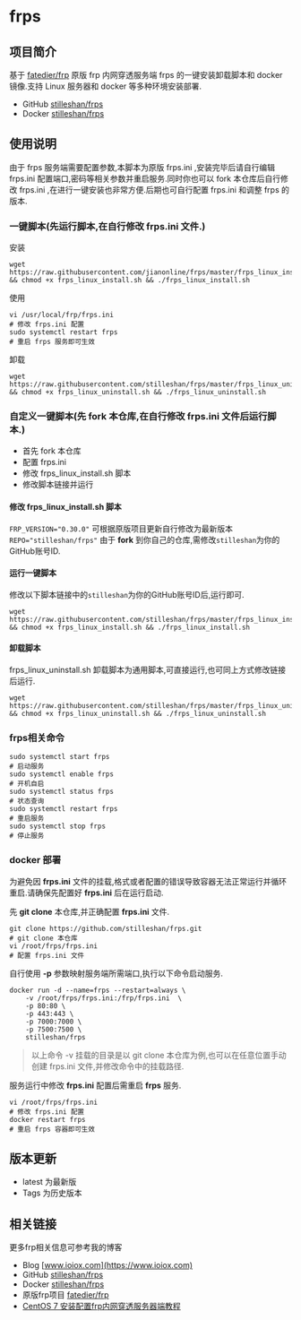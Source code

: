 # frps
## 项目简介
基于 [fatedier/frp](https://github.com/fatedier/frp) 原版 frp 内网穿透服务端 frps 的一键安装卸载脚本和 docker 镜像.支持 Linux 服务器和 docker 等多种环境安装部署.

- GitHub [stilleshan/frps](https://github.com/stilleshan/frps)
- Docker [stilleshan/frps](https://hub.docker.com/r/stilleshan/frps)

## 使用说明
由于 frps 服务端需要配置参数,本脚本为原版 frps.ini ,安装完毕后请自行编辑 frps.ini 配置端口,密码等相关参数并重启服务.同时你也可以 fork 本仓库后自行修改 frps.ini ,在进行一键安装也非常方便.后期也可自行配置 frps.ini 和调整 frps 的版本.

### 一键脚本(先运行脚本,在自行修改 frps.ini 文件.)
安装
```shell
wget https://raw.githubusercontent.com/jianonline/frps/master/frps_linux_install.sh && chmod +x frps_linux_install.sh && ./frps_linux_install.sh
```

使用
```shell
vi /usr/local/frp/frps.ini
# 修改 frps.ini 配置
sudo systemctl restart frps
# 重启 frps 服务即可生效
```

卸载
```shell
wget https://raw.githubusercontent.com/stilleshan/frps/master/frps_linux_uninstall.sh && chmod +x frps_linux_uninstall.sh && ./frps_linux_uninstall.sh
```


### 自定义一键脚本(先 fork 本仓库,在自行修改 frps.ini 文件后运行脚本.)
- 首先 fork 本仓库
- 配置 frps.ini
- 修改 frps_linux_install.sh 脚本
- 修改脚本链接并运行

#### 修改 frps_linux_install.sh 脚本
`FRP_VERSION="0.30.0"` 可根据原版项目更新自行修改为最新版本  
`REPO="stilleshan/frps"` 由于 **fork** 到你自己的仓库,需修改`stilleshan`为你的GitHub账号ID.

#### 运行一键脚本
修改以下脚本链接中的`stilleshan`为你的GitHub账号ID后,运行即可.
```shell
wget https://raw.githubusercontent.com/stilleshan/frps/master/frps_linux_install.sh && chmod +x frps_linux_install.sh && ./frps_linux_install.sh
```
#### 卸载脚本
frps_linux_uninstall.sh 卸载脚本为通用脚本,可直接运行,也可同上方式修改链接后运行.
```shell
wget https://raw.githubusercontent.com/stilleshan/frps/master/frps_linux_uninstall.sh && chmod +x frps_linux_uninstall.sh && ./frps_linux_uninstall.sh
```

### frps相关命令
```shell
sudo systemctl start frps
# 启动服务 
sudo systemctl enable frps
# 开机自启
sudo systemctl status frps
# 状态查询
sudo systemctl restart frps
# 重启服务
sudo systemctl stop frps
# 停止服务
```

### docker 部署
为避免因 **frps.ini** 文件的挂载,格式或者配置的错误导致容器无法正常运行并循环重启.请确保先配置好 **frps.ini** 后在运行启动.

先 **git clone** 本仓库,并正确配置 **frps.ini** 文件.
```shell
git clone https://github.com/stilleshan/frps.git
# git clone 本仓库
vi /root/frps/frps.ini
# 配置 frps.ini 文件
```
自行使用 **-p** 参数映射服务端所需端口,执行以下命令启动服务.
```shell
docker run -d --name=frps --restart=always \
    -v /root/frps/frps.ini:/frp/frps.ini  \
    -p 80:80 \
    -p 443:443 \
    -p 7000:7000 \
    -p 7500:7500 \
    stilleshan/frps
```
> 以上命令 -v 挂载的目录是以 git clone 本仓库为例,也可以在任意位置手动创建 frps.ini 文件,并修改命令中的挂载路径.

服务运行中修改 **frps.ini** 配置后需重启 **frps** 服务.
```shell
vi /root/frps/frps.ini
# 修改 frps.ini 配置
docker restart frps
# 重启 frps 容器即可生效
```

## 版本更新
- latest 为最新版
- Tags 为历史版本

## 相关链接
更多frp相关信息可参考我的博客
- Blog [www.ioiox.com](https://www.ioiox.com)
- GitHub [stilleshan/frps](https://github.com/stilleshan/frps)
- Docker [stilleshan/frps](https://hub.docker.com/r/stilleshan/frps)
- 原版frp项目 [fatedier/frp](https://github.com/fatedier/frp)
- [CentOS 7 安装配置frp内网穿透服务器端教程](https://www.ioiox.com/archives/5.html)
